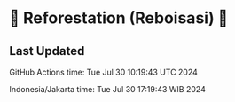 
# 🌳 Reforestation (Reboisasi) 🌲

## Last Updated

GitHub Actions time: Tue Jul 30 10:19:43 UTC 2024

Indonesia/Jakarta time: Tue Jul 30 17:19:43 WIB 2024
